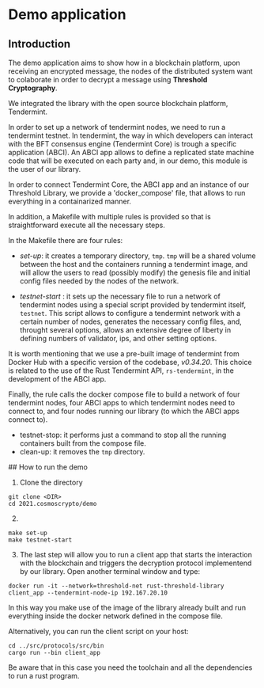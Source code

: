 # Demo application 

## Introduction 

The demo application aims to show how in a blockchain platform, upon receiving an encrypted message, the nodes of the distributed system want to 
colaborate in order to decrypt a message using **Threshold Cryptography**. 

We integrated the library with the open source blockchain platform, Tendermint. 

In order to set up a network of tendermint nodes, we need to run a tendermint testnet. 
In tendermint, the way in which developers can interact with the BFT consensus engine (Tendermint Core) is trough a specific application (ABCI). 
An ABCI app allows to define a replicated state machine code that will be executed on each party and, in our demo, this module is the user of our library. 

In order to connect Tendermint Core, the ABCI app and an instance of our Threshold Library, we provide a 'docker_compose' file, that allows to run everything in a containarized manner. 

In addition, a Makefile with multiple rules is provided so that is straightforward execute all the necessary steps. 

In the Makefile there are four rules: 

- *set-up*: it creates a temporary directory, `tmp`. `tmp` will be a shared volume between the host and the containers running a tendermint image, and will allow the users to read (possibly modify) the genesis file and initial config files needed by the nodes of the network.

- *testnet-start* : it sets up the necessary file to run a network of tendermint nodes using a special script provided by tendermint itself, `testnet`. This script allows to configure a tendermint network with a certain number of nodes, generates the necessary config files, and, throught several options, allows an extensive degree of liberty in defining numbers of validator, ips, and other setting options. 

It is worth mentioning that we use a pre-built image of tendermint from Docker Hub with a specific version of the codebase, *v0.34.20*. This choice is related to the use of the Rust Tendermint API, `rs-tendermint`, in the development of the ABCI app.  

Finally, the rule calls the docker compose file to build a network of four tendermint nodes, four ABCI apps to which tendermint nodes need to connect to, and four nodes running our library (to which the ABCI apps connect to).   

- testnet-stop: it performs just a command to stop all the running containers built from the compose file. 
- clean-up: it removes the `tmp` directory. 

## How to run the demo 

1) Clone the directory 
```
git clone <DIR>
cd 2021.cosmoscrypto/demo
```
2) 
```
make set-up
make testnet-start
```
3) The last step will allow you to run a client app that starts the interaction with the blockchain and triggers the decryption protocol implementend by our library. Open another terminal window and type: 
```
docker run -it --network=threshold-net rust-threshold-library client_app --tendermint-node-ip 192.167.20.10
```

In this way you make use of the image of the library already built and run everything inside the docker network defined in the compose file. 

Alternatively, you can run the client script on your host: 
```
cd ../src/protocols/src/bin
cargo run --bin client_app
```

Be aware that in this case you need the toolchain and all the dependencies to run a rust program.  


  
<!-- - explain why we need the dir tmp 
- explain how to start the testnet and which are the parameters involved (explain the problem with the RPC server)
- explain why we need the clean-up rule  -->

